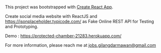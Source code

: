 This project was bootstrapped with [Create React App](https://github.com/facebookincubator/create-react-app).

Create social media website with ReactJS and https://jsonplaceholder.typicode.com/ as Fake Online REST API for Testing and Prototyping.

Demo : https://protected-chamber-21283.herokuapp.com/

For more information, please reach me at jobs.gilangdarmawan@gmail.com